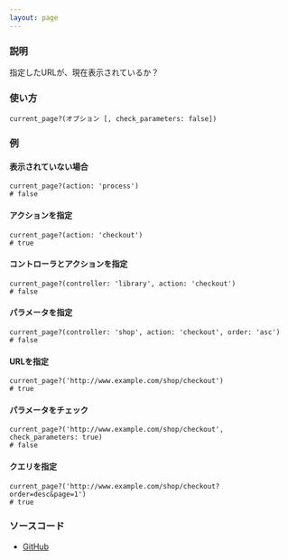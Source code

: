 ```yaml
---
layout: page
---
```

### 説明
指定したURLが、現在表示されているか？

### 使い方
    current_page?(オプション [, check_parameters: false])

### 例
#### 表示されていない場合
    current_page?(action: 'process')
    # false

#### アクションを指定
    current_page?(action: 'checkout')
    # true

#### コントローラとアクションを指定
    current_page?(controller: 'library', action: 'checkout')
    # false

#### パラメータを指定
    current_page?(controller: 'shop', action: 'checkout', order: 'asc')
    # false

#### URLを指定
    current_page?('http://www.example.com/shop/checkout')
    # true

#### パラメータをチェック
    current_page?('http://www.example.com/shop/checkout', check_parameters: true)
    # false

#### クエリを指定
    current_page?('http://www.example.com/shop/checkout?order=desc&page=1')
    # true

### ソースコード
* [GitHub](https://github.com/rails/rails/blob/f33d52c95217212cbacc8d5e44b5a8e3cdc6f5b3/actionview/lib/action_view/helpers/url_helper.rb#L543)